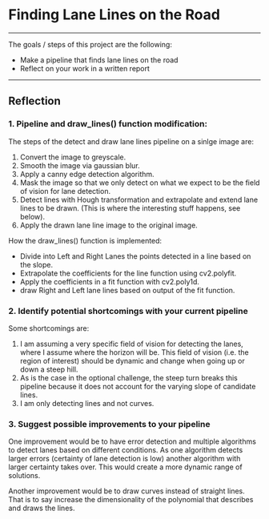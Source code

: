 # **Finding Lane Lines on the Road** 

---

The goals / steps of this project are the following:

* Make a pipeline that finds lane lines on the road
* Reflect on your work in a written report

---

## Reflection

### 1. Pipeline and draw_lines() function modification:

The steps of the detect and draw lane lines pipeline on a sinlge image are:

1. Convert the image to greyscale.
2. Smooth the image via gaussian blur.
3. Apply a canny edge detection algorithm.
4. Mask the image so that we only detect on what we expect to be the field of vision for lane detection.
5. Detect lines with Hough transformation and extrapolate and extend lane lines to be drawn. (This is where the interesting stuff happens, see below).
6. Apply the drawn lane line image to the original image.

How the draw_lines() function is implemented:
* Divide into Left and Right Lanes the points detected in a line based on the slope. 
* Extrapolate the coefficients for the line function using cv2.polyfit.
* Apply the coefficients in a fit function with cv2.poly1d.
* draw Right and Left lane lines based on output of the fit function. 


### 2. Identify potential shortcomings with your current pipeline

Some shortcomings are: 

1. I am assuming a very specific field of vision for detecting the lanes, 
where I assume where the horizon will be. This field of vision (i.e. the region of interest)
should be dynamic and change when going up or down a steep hill.
2. As is the case in the optional challenge, the steep turn breaks this pipeline because
it does not account for the varying slope of candidate lines.
3. I am only detecting lines and not curves.

### 3. Suggest possible improvements to your pipeline

One improvement would be to have error detection and multiple algorithms to detect lanes based
on different conditions. As one algorithm detects larger errors (certainty of lane detection is low)
another algorithm with larger certainty takes over. This would create a more dynamic range of solutions.

Another improvement would be to draw curves instead of straight lines. That is to say increase the
dimensionality of the polynomial that describes and draws the lines. 

